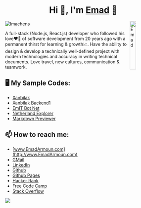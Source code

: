 <!--
Here are some ideas to get you started:

- 🔭 I’m currently working on ...
- 🌱 I’m currently learning ...
- 👯 I’m looking to collaborate on ...
- 🤔 I’m looking for help with ...
- 💬 Ask me about ...
- 😄 Pronouns: ...
- ⚡ Fun fact: ...
-->
<h1 align="center">Hi 👋, I'm <a href="http://www.EmadArmoun.com">Emad</a> 🙂</h1>

<img alt="Emad" align="right" src="http://www.armoun.com/wp-content/uploads/2021/10/Me200.jpg" width="20%" />

<!-- # I'm [Emad](http://www.EmadArmoun.com) -->
<p align="left"> <img src="https://komarev.com/ghpvc/?username=em-it&label=Profile%20views&color=blueviolet&style=flat" alt="lmachens" /> </p>

A full-stack (Node.js, React.js) developer who followed his love❤️‍🔥 of software development from 20 years ago with a permanent thirst for learning & growth📈. Have the ability to design & develop a technically well-defined project with modern technologies and accuracy in writing technical documents. Love travel, new cultures, communication & teamwork.

## 🖥️ My Sample Codes:
- [Xanbilak](https://github.com/Em-IT/xanbilak)
- [Xanbilak Backend1](https://github.com/Em-IT/xanbilak-be1)
- [EmIT Bot Net](https://github.com/Em-IT/EmITBotNet)
- [Netherland Explorer](https://github.com/Em-IT/netherland-explorer)
- [Markdown Previewer](https://github.com/Em-IT/markdown-previewer)

## 📫 How to reach me:
- [www.EmadArmoun.com](http://www.EmadArmoun.com)
- [GMail](emad.armoun@gmail.com)
- [LinkedIn](https://www.linkedin.com/in/em-it/)
- [Github](https://github.com/Em-IT)
- [Github Pages](https://em-it.github.io/)
- [Hacker Rank](https://www.hackerrank.com/em_it)
- [Free Code Camp](https://www.freecodecamp.org/emit)
- [Stack Overflow](https://stackoverflow.com/users/2374310/emad-armoun)

![](https://hit.yhype.me/github/profile?user_id=13497757)
